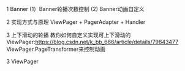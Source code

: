 1 Banner
(1）Banner轮播次数控制
(2) Banner动画自定义

2 实现方式与原理
ViewPager + PagerAdapter + Handler

3 上下滑动的轮播
教你如何自定义实现可上下滑动的ViewPager:https://blog.csdn.net/k_bb_666/article/details/79843477
ViewPager.PageTransformer来控制动画

3 ViewPager

